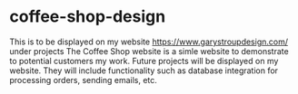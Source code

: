 # coffee-shop-design
This is to be displayed on my website https://www.garystroupdesign.com/ under projects
The Coffee Shop website is a simle website to demonstrate to potential customers my work.
Future projects will be displayed on my website. They will include functionality such as
database integration for processing orders, sending emails, etc.
